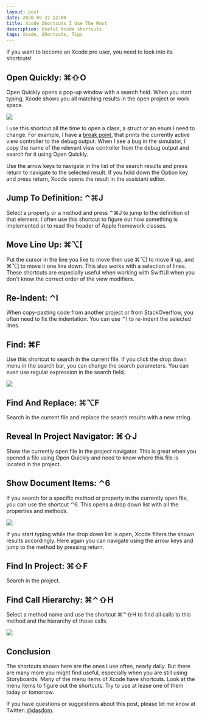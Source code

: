 ```yaml
---
layout: post
date: 2020-09-22 12:00
title: Xcode Shortcuts I Use The Most
description: Useful Xcode shortcuts.
tags: Xcode, Shortcuts, Tips
---
```


If you want to become an Xcode pro user, you need to look into its shortcuts!

## Open Quickly: ⌘⇧O

Open Quickly opens a pop-up window with a search field.
When you start typing, Xcode shows you all matching results in the open project or work space.

![](../../../assets/2020-09-22/open_quickly.png)

I use this shortcut all the time to open a class, a struct or an enum I need to change.
For example, I have a [break point](../a-breakpoint-i-cannot-live-without/), that prints the currently active view controller to the debug output.
When I see a bug in the simulator, I copy the name of the relevant view controller from the debug output and search for it using Open Quickly.

Use the arrow keys to navigate in the list of the search results and press return to navigate to the selected result.
If you hold down the Option key and press return, Xcode opens the result in the assistant editor.

## Jump To Definition: ⌃⌘J

Select a property or a method and press ⌃⌘J to jump to the definition of that element.
I often use this shortcut to figure out how something is implemented or to read the header of Apple framework classes.

## Move Line Up: ⌘⌥[

Put the cursor in the line you like to move then use ⌘⌥[ to move it up, and ⌘⌥] to move it one line down.
This also works with a selection of lines.
These shortcuts are especially useful when working with SwiftUI when you don't know the correct order of the view modifiers.

## Re-Indent: ⌃I

When copy-pasting code from another project or from StackOverflow, you often need to fix the indentation.
You can use ⌃I to re-indent the selected lines.

## Find: ⌘F

Use this shortcut to search in the current file.
If you click the drop down menu in the search bar, you can change the search parameters.
You can even use regular expression in the search field.

![](../../../assets/2020-09-22/change_parameter_of_search.png)

## Find And Replace: ⌘⌥F

Search in the current file and replace the search results with a new string.

## Reveal In Project Navigator: ⌘⇧J

Show the currently open file in the project navigator.
This is great when you opened a file using Open Quickly and need to know where this file is located in the project.

## Show Document Items: ⌃6

If you search for a specific method or property in the currently open file, you can use the shortcut ⌃6.
This opens a drop down list with all the properties and methods.

![](../../../assets/2020-09-22/show_document_items.png)

If you start typing while the drop down list is open, Xcode filters the shown results accordingly.
Here again you can navigate using the arrow keys and jump to the method by pressing return.

## Find In Project: ⌘⇧F

Search in the project.

## Find Call Hierarchy: ⌘⌃⇧H

Select a method name and use the shortcut ⌘⌃⇧H to find all calls to this method and the hierarchy of those calls.

![](../../../assets/2020-09-22/find_call_hierarchy.png)

## Conclusion

The shortcuts shown here are the ones I use often, nearly daily.
But there are many more you might find useful, especially when you are still using Storyboards.
Many of the menu items of Xcode have shortcuts.
Look at the menu items to figure out the shortcuts.
Try to use at lease one of them today or tomorrow.

If you have questions or suggestions about this post, please let me know at Twitter: [@dasdom](https://twitter.com/dasdom).
